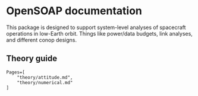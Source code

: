 # OpenSOAP documentation
This package is designed to support system-level analyses of spacecraft operations in low-Earth orbit. Things like power/data budgets, link analyses, and different conop designs. 

## Theory guide
```@contents
Pages=[
    "theory/attitude.md",
    "theory/numerical.md"
]
```
